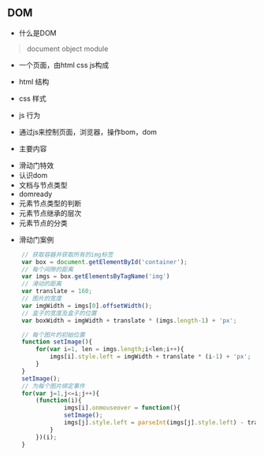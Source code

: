 ## DOM
+ 什么是DOM
> document object module
+ 一个页面，由html css js构成
+ html 结构
+ css 样式
+ js 行为
+ 通过js来控制页面，浏览器，操作bom，dom

+ 主要内容
- 滑动门特效
- 认识dom
- 文档与节点类型
- domready
- 元素节点类型的判断
- 元素节点继承的层次
- 元素节点的分类

+ 滑动门案例
```js
	// 获取容器并获取所有的img标签
	var box = document.getElementById('container');
	// 每个间隙的距离
	var imgs = box.getElementsByTagName('img')
	// 滑动的距离
	var translate = 160;
	// 图片的宽度
	var imgWidth = imgs[0].offsetWidth();
	// 盒子的宽度及盒子的位置
	var boxWidth = imgWidth + translate * (imgs.length-1) + 'px';

	// 每个图片的初始位置
	function setImage(){
		for(var i=1, len = imgs.length;i<len;i++){
			imgs[i].style.left = imgWidth + translate * (i-1) + 'px';
		}
	}
	setImage();
	// 为每个图片绑定事件
	for(var j=1,j<=i;j++){
		(function(i){
				imgs[i].onmouseover = function(){
				setImage();
				imgs[j].style.left = parseInt(imgs[j].style.left) - translate + 'px';
			}
		})(i);
	}

```
